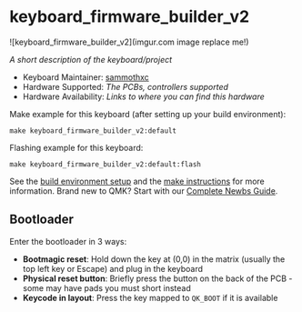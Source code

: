 # keyboard_firmware_builder_v2

![keyboard_firmware_builder_v2](imgur.com image replace me!)

*A short description of the keyboard/project*

* Keyboard Maintainer: [sammothxc](https://github.com/sammothxc)
* Hardware Supported: *The PCBs, controllers supported*
* Hardware Availability: *Links to where you can find this hardware*

Make example for this keyboard (after setting up your build environment):

    make keyboard_firmware_builder_v2:default

Flashing example for this keyboard:

    make keyboard_firmware_builder_v2:default:flash

See the [build environment setup](https://docs.qmk.fm/#/getting_started_build_tools) and the [make instructions](https://docs.qmk.fm/#/getting_started_make_guide) for more information. Brand new to QMK? Start with our [Complete Newbs Guide](https://docs.qmk.fm/#/newbs).

## Bootloader

Enter the bootloader in 3 ways:

* **Bootmagic reset**: Hold down the key at (0,0) in the matrix (usually the top left key or Escape) and plug in the keyboard
* **Physical reset button**: Briefly press the button on the back of the PCB - some may have pads you must short instead
* **Keycode in layout**: Press the key mapped to `QK_BOOT` if it is available
